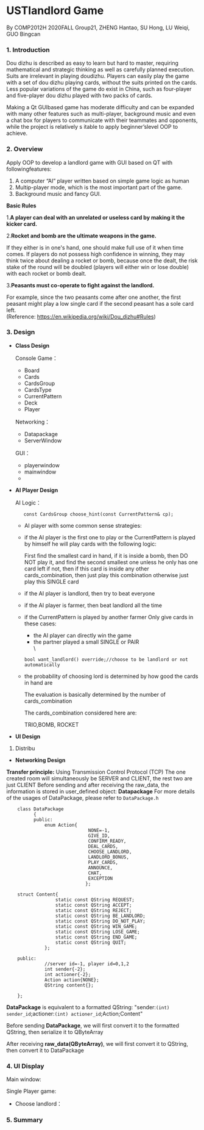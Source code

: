 # USTlandlord Game

By COMP2012H 2020FALL Group21, ZHENG Hantao, SU Hong, LU Weiqi, GUO Bingcan

### 1. Introduction

Dou dizhu is described as easy to learn but hard to master, requiring mathematical and strategic thinking as well as carefully planned execution. Suits are irrelevant in playing doudizhu. Players can easily play the game with a set of dou dizhu playing cards, without the suits printed on the cards. Less popular variations of the game do exist in China, such as four-player and five-player dou dizhu played with two packs of cards. 

Making a Qt GUIbased game has moderate difficulty and can be expanded with many other features such as multi-player, background music and even a chat box for players to communicate with their teammates and opponents, while the project is relatively s itable to apply beginner’slevel OOP to achieve.

### 2. Overview

Apply OOP to develop a landlord game with GUI based on QT with followingfeatures:

1. A computer “AI” player written based on simple game logic as human
2. Multip-player mode, which is the most important part of the game.
3. Background music and fancy GUI.

**Basic Rules**

1.**A player can deal with an unrelated or useless card by making it the kicker card.**

2.**Rocket and bomb are the ultimate weapons in the game.** 

If they either is in one's hand, one should make full use of it when time comes. If players do not possess high confidence in winning, they may think twice about dealing a rocket or bomb, because once the dealt, the risk stake of the round will be doubled (players will either win or lose double) with each rocket or bomb dealt.

3.**Peasants must co-operate to fight against the landlord.**

For example, since the two peasants come after one another, the first peasant might play a low single card if the second peasant has a sole card left.    
(Reference: https://en.wikipedia.org/wiki/Dou_dizhu#Rules)


### 3. Design

* **Class Design**

  Console Game：

  * Board
  * Cards
  * CardsGroup
  * CardsType
  * CurrentPattern
  * Deck
  * Player

  Networking：

  * Datapackage
  * ServerWindow

  GUI：

  * playerwindow
  * mainwindow
  * 

  

* **AI Player Design**

  AI Logic：  
  
         const CardsGroup choose_hint(const CurrentPattern& cp);
    
    * AI player with some common sense strategies:

    * if the AI player is the first one to play or the CurrentPattern is played by himself
         he will play cards with the following logic:

         First find the smallest card in hand,
         if it is inside a bomb, then DO NOT play it, and find the second smallest one unless he only has one card left
         if not, then if this card is inside any other cards_combination, then just play this combination
         otherwise just play this SINGLE card

    * if the AI player is landlord, then try to beat everyone

    * if the AI player is farmer, then beat landlord all the time
         
    * if the CurrentPattern is played by another farmer
         Only give cards in these cases:
         * the AI player can directly win the game
         * the partner played a small SINGLE or PAIR   
         \

       

      
          bool want_landlord() override;//choose to be landlord or not automatically
      
    * the probability of choosing lord is determined by how good the cards in hand are
    
         The evaluation is basically determined by the number of cards_combination
         
         The cards_combination considered here are:
         
         TRIO,BOMB, ROCKET

       



* **UI Design**

1. Distribu



* **Networking Design**


**Transfer principle:** 
      Using Transmission Control Protocol (TCP)
      The one created room will simultaneously be SERVER and CLIENT, the rest two are just CLIENT
      Before sending and after receiving the raw_data, the information is stored in user_defined object: **Datapackage**
      For more details of the usages of DataPackage, please refer to `DataPackage.h`
      
        class DataPackage
              {
              public:
                  enum Action{
                                  NONE=-1,
                                  GIVE_ID,
                                  CONFIRM_READY,
                                  DEAL_CARDS,
                                  CHOOSE_LANDLORD,
                                  LANDLORD_BONUS,
                                  PLAY_CARDS,
                                  ANNOUNCE,
                                  CHAT,
                                  EXCEPTION
                                 };
                      
        struct Content{
                      static const QString REQUEST;
                      static const QString ACCEPT;
                      static const QString REJECT;
                      static const QString BE_LANDLORD;
                      static const QString DO_NOT_PLAY;
                      static const QString WIN_GAME;
                      static const QString LOSE_GAME;
                      static const QString END_GAME;
                      static const QString QUIT;
                  };

        public:
                  //server id=-1, player id=0,1,2
                  int sender{-2};
                  int actioner{-2};
                  Action action{NONE};
                  QString content{};

        };


**DataPackage** is equivalent to a formatted QString: "sender:`(int) sender_id`;actioner:`(int) actioner_id`;Action;Content"

Before sending  **DataPackage**, we will first convert it to the formatted QString, then serialize it to QByteArray

After receiving **raw_data(QByteArray)**, we will first convert it to QString, then convert it to DataPackage

      
      
      

      
  
  
### 4. UI Display

Main window:



Single Player game:



* Choose landlord：


### 5. Summary
